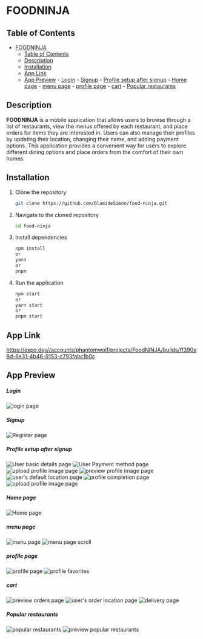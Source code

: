 # FOODNINJA

## Table of Contents

- [FOODNINJA](#foodninja)
  - [Table of Contents](#table-of-contents)
  - [Description](#description)
  - [Installation](#installation)
  - [App Link](#app-link)
  - [App Preview](#app-preview)
        - [Login](#login)
        - [Signup](#signup)
        - [Profile setup after signup](#profile-setup-after-signup)
        - [Home page](#home-page)
        - [menu page](#menu-page)
        - [profile page](#profile-page)
        - [cart](#cart)
        - [Popular restaurants](#popular-restaurants)

## Description

**FOODNINJA** is a mobile application that allows users to browse through a list of restaurants, view the menus offered by each restaurant, and place orders for items they are interested in. Users can also manage their profiles by updating their location, changing their name, and adding payment options. This application provides a convenient way for users to explore different dining options and place orders from the comfort of their own homes.

## Installation

1. Clone the repository

   ```bash
   git clone https://github.com/OlamideSimon/food-ninja.git
   ```

2. Navigate to the cloned repository
   ```bash
   cd food-ninja
   ```
3. Install dependencies
   ```bash
   npm install
   or
   yarn
   or
   pnpm
   ```
4. Run the application
   ```bash
   npm start
   or
   yarn start
   or
   pnpm start
   ```

## App Link

https://expo.dev//accounts/phantomwolf/projects/FoodNINJA/builds/ff390e8d-6e31-4b46-9153-c793fabc1b0c

## App Preview

##### Login

![login page](./assets/app-previews/auth_login.png)

##### Signup

![Register page](./assets/app-previews/auth_register.png)

##### Profile setup after signup

![User basic details page](./assets/app-previews/auth_user_details.png)
![User Payment method page](./assets/app-previews/user_payment_method.png)
![upload profile image page](./assets/app-previews/upload_profile_picture.png)
![preview profile image page](./assets/app-previews/preview_picture_upload.png)
![user's default location page](./assets/app-previews/get_user_default_location.png)
![profile completion page](./assets/app-previews/profile_completion.png)
![upload profile image page](./assets/app-previews/upload_profile_picture.png)

##### Home page

![Home page](./assets/app-previews/home.png)

##### menu page

![menu page](./assets/app-previews/menu.png)
![menu page scroll](./assets/app-previews/menu_screen_added_to_cart.png)

##### profile page

![profile page](./assets/app-previews/profile.png)
![profile favorites](./assets/app-previews/profile_order_history.png)

##### cart

![preview orders page](./assets//app-previews/order_details_1.png)
![user's order location page](./assets//app-previews/order_details_2.png)
![delivery page](./assets/app-previews/order_details_3.png)

##### Popular restaurants

![popular restaurants](./assets/app-previews/popular_restaurants.png)
![preview popular restaurants](./assets/app-previews/restaurant.png)
